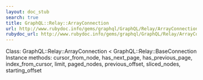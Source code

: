 ```yaml
---
layout: doc_stub
search: true
title: GraphQL::Relay::ArrayConnection
url: http://www.rubydoc.info/gems/graphql/GraphQL/Relay/ArrayConnection
rubydoc_url: http://www.rubydoc.info/gems/graphql/GraphQL/Relay/ArrayConnection
---
```


Class: GraphQL::Relay::ArrayConnection < GraphQL::Relay::BaseConnection
Instance methods:
cursor_from_node, has_next_page, has_previous_page,
index_from_cursor, limit, paged_nodes, previous_offset,
sliced_nodes, starting_offset

